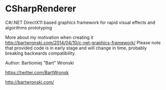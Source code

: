 CSharpRenderer
==============

C#/.NET DirectX11 based graphics framework for rapid visual effects and algorithms prototyping

More about my motivation when creating it http://bartwronski.com/2014/04/10/c-net-graphics-framework/ 
Please note that provided code is in early stage and will change in time, probably breaking backwards compatibility.

Author: Bartlomiej "Bart" Wronski 

https://twitter.com/BartWronsk 

http://bartwronski.com/
